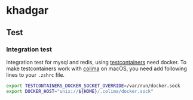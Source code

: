 # khadgar

## Test

### Integration test
Integration test for mysql and redis, using [testcontainers](https://www.testcontainers.org/) need docker. 
To make testcontainers work with [colima](https://github.com/abiosoft/colima) on macOS, you need add following lines to
your `.zshrc` file.

```bash
export TESTCONTAINERS_DOCKER_SOCKET_OVERRIDE=/var/run/docker.sock
export DOCKER_HOST="unix://${HOME}/.colima/docker.sock"
```



